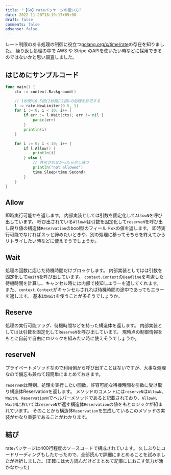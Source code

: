 ```yaml
---
title: "【Go】rateパッケージの使い方"
date: 2022-11-20T18:19:17+09:00
draft: false
comments: false
adsense: false
---
```


レート制限のある処理の制御に役立つ[golang.org/x/time/rate](https://pkg.go.dev/golang.org/x/time/rate)の存在を知りました。
繰り返し処理の中で AWS や Stripe のAPIを使いたい時などに採用できるのではないかと思い調査しました。

## はじめにサンプルコード

```go
func main() {
	ctx := context.Background()

	// 1秒間に0.5回(2秒間に1回)の処理を許可する
	l := rate.NewLimiter(0.5, 1)
	for i := 0; i < 10; i++ {
		if err := l.Wait(ctx); err != nil {
			panic(err)
		}
		println(i)
	}

	for i := 0; i < 10; i++ {
		if l.Allow() {
			println(i)
		} else {
			// 許可されなかったら少し待つ
			println("not allowed")
			time.Sleep(time.Second)
		}
	}
}
```

## Allow

即時実行可能かを返します。
内部実装としては引数を固定化して`AllowN`を呼び出しています。
呼び出されている`AllowN`は引数を固定化して`reserveN`を呼び出し戻り値の構造体`Reservation`のbool型のフィールド`ok`の値を返します。
即時実行可能でなければスッと諦めたいときや、別の処理に移ってそちらを終えてからリトライしたい時などに使えそうでしょうか。

## Wait

処理の回数に応じた待機時間だけブロックします。
内部実装としてはは引数を固定化して`WaitN`を呼び出しています。
`context.Context`の`Deadline`を考慮した待機時間を計算し、キャンセル時には内部で検知しエラーを返してくれます。
また、`context.Context`がキャンセルされれば待機時間の途中であってもエラーを返します。
基本は`Wait`を使うことが多そうでしょうか。

## Reserve

処理の実行可能フラグ、待機時間などを持った構造体を返します。
内部実装としてはは引数を固定化して`ReserveN`を呼び出しています。
現時点の制御情報をもとに自前で自由にロジックを組みたい時に使えそうでしょうか。

## reserveN

プライベートメソッドなので利用側から呼び出すことはないですが、大事な処理なので備忘も兼ねて超簡単にまとめておきます。

`reserveN`は時刻、処理を実行したい回数、許容可能な待機時間を引数に受け取り構造体Reservationを返します。
メソッドのコメントには`reserveN`は`AllowN`、`WaitN`、`ReservationN`でヘルパーメソッドであると記載されており、`AllowN`、`WaitN`においては`reserveN`が返す構造体`Reservation`の値をもとロジックが組まれています。
そのことから構造体`Reservation`を生成しているこのメソッドの実装がかなり重要であることがわかります。

## 結び

rateパッケージは400行程度のソースコードで構成されています。
久しぶりにコードリーディングもしたかったので、全部読んで詳細にまとめることを試みましたが挫折しました。(正確には大方読んだけどまとめて記事ににおこす気力が湧かなかった)
